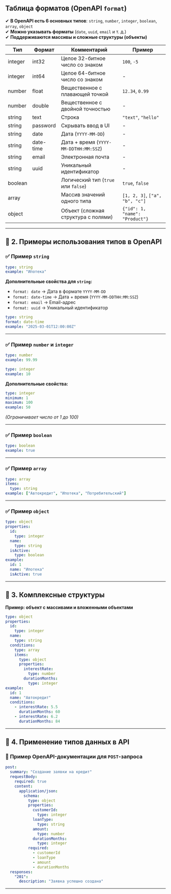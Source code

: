 ## **Таблица форматов (OpenAPI `format`)**
✔ **В OpenAPI есть 6 основных типов**: `string`, `number`, `integer`, `boolean`, `array`, `object`  
✔ **Можно указывать форматы** (`date`, `uuid`, `email` и т. д.)  
✔ **Поддерживаются массивы и сложные структуры (объекты)**  

|**Тип** | **Формат** | **Комментарий** | **Пример** |
|-----------|--------|-------------|--------|
| integer | int32 | Целое 32-битное число со знаком | `100`, `-5`  |
| integer | int64 | Целое 64-битное число со знаком |  - |
| number | float | Вещественное с плавающей точкой | `12.34`, `0.99` |
| number | double | Вещественное с двойной точностью |  - |
| string | text | Строка | `"text"`, `"hello"` |
| string | password | Скрывать ввод в UI | - |
| string | date | Дата (`YYYY-MM-DD`) |  - |
| string | date-time | Дата + время (`YYYY-MM-DDTHH:MM:SSZ`) | - |
| string | email | Электронная почта | - |
| string | uuid | Уникальный идентификатор | - |
| boolean | | Логический тип (`true` или `false`) | `true`, `false` |
| array | | Массив значений одного типа | `[1, 2, 3]`, `["a", "b", "c"]` |
| object | | Объект (сложная структура с полями) | `{"id": 1, "name": "Product"}` |

---

## **🔹 2. Примеры использования типов в OpenAPI**

### ✅ **Пример `string`**
```yaml
type: string
example: "Ипотека"
```
**Дополнительные свойства для `string`:**  
- `format: date` → Дата в формате `YYYY-MM-DD`
- `format: date-time` → Дата + время (`YYYY-MM-DDTHH:MM:SSZ`)
- `format: email` → Email-адрес  
- `format: uuid` → Уникальный идентификатор  

```yaml
type: string
format: date-time
example: "2025-03-01T12:00:00Z"
```

---

### ✅ **Пример `number` и `integer`**
```yaml
type: number
example: 99.99
```
```yaml
type: integer
example: 10
```
**Дополнительные свойства:**
```yaml
type: integer
minimum: 1
maximum: 100
example: 50
```
*(Ограничивает число от 1 до 100)*

---

### ✅ **Пример `boolean`**
```yaml
type: boolean
example: true
```

---

### ✅ **Пример `array`**
```yaml
type: array
items:
  type: string
example: ["Автокредит", "Ипотека", "Потребительский"]
```

---

### ✅ **Пример `object`**
```yaml
type: object
properties:
  id:
    type: integer
  name:
    type: string
  isActive:
    type: boolean
example:
  id: 1
  name: "Ипотека"
  isActive: true
```

---

## **🔹 3. Комплексные структуры**
**Пример: объект с массивами и вложенными объектами**
```yaml
type: object
properties:
  id:
    type: integer
  name:
    type: string
  conditions:
    type: array
    items:
      type: object
      properties:
        interestRate:
          type: number
        durationMonths:
          type: integer
example:
  id: 1
  name: "Автокредит"
  conditions:
    - interestRate: 5.5
      durationMonths: 60
    - interestRate: 6.2
      durationMonths: 84
```

---

## **🔹 4. Применение типов данных в API**
### 📌 **Пример OpenAPI-документации для `POST`-запроса**
```yaml
post:
  summary: "Создание заявки на кредит"
  requestBody:
    required: true
    content:
      application/json:
        schema:
          type: object
          properties:
            customerId:
              type: integer
            loanType:
              type: string
            amount:
              type: number
            durationMonths:
              type: integer
          required:
            - customerId
            - loanType
            - amount
            - durationMonths
  responses:
    "201":
      description: "Заявка успешно создана"
```

---


